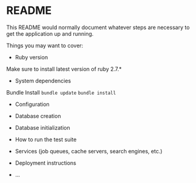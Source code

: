# README

This README would normally document whatever steps are necessary to get the
application up and running.

Things you may want to cover:

- Ruby version

Make sure to install latest version of ruby 2.7.\*

- System dependencies

Bundle Install
`bundle update`
`bundle install`

- Configuration

- Database creation

- Database initialization

- How to run the test suite

- Services (job queues, cache servers, search engines, etc.)

- Deployment instructions

- ...

